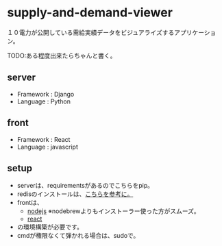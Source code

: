 # supply-and-demand-viewer
１０電力が公開している需給実績データをビジュアライズするアプリケーション。

TODO:ある程度出来たらちゃんと書く。

## server

 - Framework : Django
 - Language : Python

## front
 - Framework : React
 - Language : javascript
 
## setup
 - serverは、requirementsがあるのでこちらをpip。
 - redisのインストールは、[こちらを参考に。](https://qiita.com/sawa-@github/items/1f303626bdc219ea8fa1)
 - frontは、
   - [nodejs](https://reffect.co.jp/html/npm-install-in-mac) ※nodebrewよりもインストーラー使った方がスムーズ。
   - [react](https://qiita.com/spice/items/b75afb607f1d2e1172a2#react%E3%81%AE%E4%BE%BF%E5%88%A9%E3%81%AA%E3%82%B3%E3%83%9E%E3%83%B3%E3%83%89%E3%82%92%E4%BD%BF%E3%81%88%E3%82%8B%E3%82%88%E3%81%86%E3%81%AB%E3%81%99%E3%82%8B)
 - の環境構築が必要です。
 - cmdが権限なくて弾かれる場合は、sudoで。